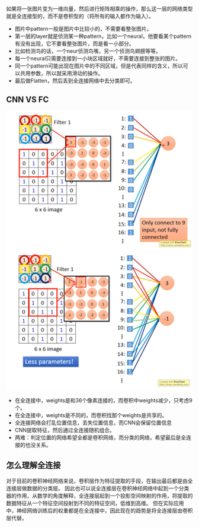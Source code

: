 如果将一张图片变为一维向量，然后进行矩阵相乘的操作，那么这一层的网络类型就是全连接型的，而不是卷积型的（将所有的输入都作为输入）。

- 图片中pattern一般是图片中比较小的，不需要看整张图片。
- 第一层的layer就是侦测某一种pattern，比如一个neural，他要看某个pattern有没有出现，它不要看整张图片，而是看一小部分。
- 比如检测鸟的话，一个neur侦测鸟嘴，另一个侦测鸟翅膀等等。
- 每一个neural只需要连接到一小块区域就好，不需要连接到整张的图片。
- 同一个pattern可能出现在图片中的不同区域，但是代表同样的含义，所以可以共用参数，所以就采用滑动的操作。
- 最后做Flatten，然后丢到全连接网络中去分类即可。
## CNN VS FC
![](picture/全连接层-da2e6e0b.png)
![](picture/全连接层-456eabb6.png)
- 在全连接中，weights是和36个像素连接的，而卷积中weights减少，只考虑9个。
- 在全连接中，weights是不同的，而卷积找那个weights是共享的。
- 全连接网络会打乱位置信息，丢失位置信息，而CNN会保留位置信息
- CNN提取特征，然后通过全连接随机组合。
- 两难：判定位置的网络希望全都是卷积网络，而分类的网络，希望最后是全连接的也没关系。

## 怎么理解全连接
对于目前的卷积神经网络来说，卷积层作为特征提取的手段，在输出最后都是由全连接层做数据的分类层。
因此也可以说全连接层在卷积神经网络中起到一个分类器的作用，从数学的角度解释，全连接层起到一个投影空间映射的作用，将提取的数据特征从一个特征空间投射到不同的特征空间，低维到高维。
但在实际应用中，神经网络训练后的权重都是在全连接中，因此现在的趋势是将全连接层由卷积层代替。
